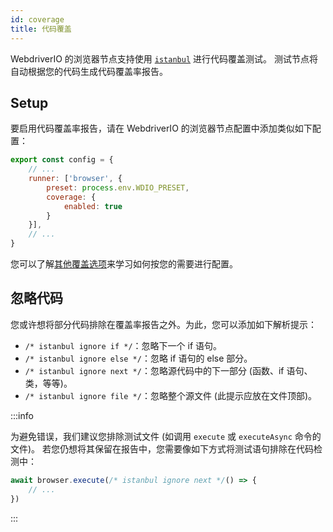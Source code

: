 ```yaml
---
id: coverage
title: 代码覆盖
---
```


WebdriverIO 的浏览器节点支持使用 [`istanbul`](https://istanbul.js.org/) 进行代码覆盖测试。 测试节点将自动根据您的代码生成代码覆盖率报告。

## Setup

要启用代码覆盖率报告，请在 WebdriverIO 的浏览器节点配置中添加类似如下配置：

```js title=wdio.conf.js
export const config = {
    // ...
    runner: ['browser', {
        preset: process.env.WDIO_PRESET,
        coverage: {
            enabled: true
        }
    }],
    // ...
}
```

您可以了解[其他覆盖选项](/docs/runner#coverage-options)来学习如何按您的需要进行配置。

## 忽略代码

您或许想将部分代码排除在覆盖率报告之外。为此，您可以添加如下解析提示：

- `/* istanbul ignore if */`：忽略下一个 if 语句。
- `/* istanbul ignore else */`：忽略 if 语句的 else 部分。
- `/* istanbul ignore next */`：忽略源代码中的下一部分 (函数、if 语句、类，等等)。
- `/* istanbul ignore file */`：忽略整个源文件 (此提示应放在文件顶部)。

:::info

为避免错误，我们建议您排除测试文件 (如调用  `execute` 或 `executeAsync` 命令的文件)。 若您仍想将其保留在报告中，您需要像如下方式将测试语句排除在代码检测中：

```ts
await browser.execute(/* istanbul ignore next */() => {
    // ...
})
```

:::
